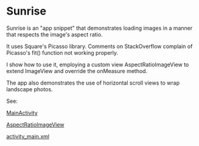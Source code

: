 # Sunrise

Sunrise is an "app snippet" that demonstrates loading images in a manner that respects the image's aspect ratio.

It uses Square's Picasso library.  Comments on StackOverflow complain of Picasso's fit() function not working properly.

I show how to use it, employing a custom view AspectRatioImageView to extend ImageView and override the onMeasure method.

The app also demonstrates the use of horizontal scroll views to wrap landscape photos.

See:

[MainActivity](https://github.com/boes-matt/Sunrise/blob/master/app/src/main/java/com/boes/sunrise/MainActivity.java)

[AspectRatioImageView](https://github.com/boes-matt/Sunrise/blob/master/app/src/main/java/com/boes/sunrise/AspectRatioImageView.java)

[activity_main.xml](https://github.com/boes-matt/Sunrise/blob/master/app/src/main/res/layout/activity_main.xml)
